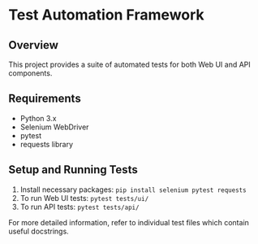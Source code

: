 # Test Automation Framework

## Overview
This project provides a suite of automated tests for both Web UI and API components.

## Requirements
- Python 3.x
- Selenium WebDriver
- pytest
- requests library

## Setup and Running Tests
1. Install necessary packages: `pip install selenium pytest requests`
2. To run Web UI tests: `pytest tests/ui/`
3. To run API tests: `pytest tests/api/`

For more detailed information, refer to individual test files which contain useful docstrings.
